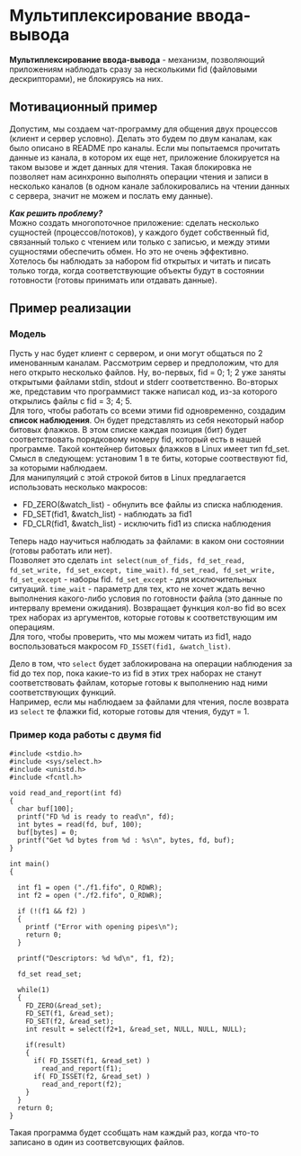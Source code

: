 # Мультиплексирование ввода-вывода  
**Мультиплексирование ввода-вывода** - механизм, позволяющий приложениям наблюдать сразу за несколькими fid (файловыми дескрипторами), не блокируясь на них.  

## Мотивационный пример  
Допустим, мы создаем чат-программу для общения двух процессов (клиент и сервер условно). Делать это будем по двум каналам, как было описано в README про каналы. 
Если мы попытаемся прочитать данные из канала, в котором их еще нет, приложение блокируется на таком вызове и ждет данных для чтения. 
Такая блокировка не позволяет нам асинхронно выполнять операции чтения и записи в несколько каналов (в одном канале заблокировались на чтении данных с сервера, 
значит не можем и послать ему данные). 

***Как решить проблему?***  
Можно создать многопоточное приложение: сделать несколько сущностей (процессов/потоков), у каждого будет собственный fid, связанный только с чтением или 
только с записью, и между этими сущностями обеспечить обмен. Но это не очень эффективно.    
Хотелось бы наблюдать за набором fid открытых и читать и писать только тогда, когда соответствующие 
объекты будут в состоянии готовности (готовы принимать или отдавать данные).  

## Пример реализации  
### Модель
Пусть у нас будет клиент с сервером, и они могут общаться по 2 именованным каналам. Рассмотрим сервер и предположим, что для него открыто несколько файлов. 
Ну, во-первых, fid = 0; 1; 2 уже заняты открытыми файлами stdin, stdout и stderr соответственно. Во-вторых же, представим что программист также написал код, из-за 
которого открылись файлы с fid = 3; 4; 5.  
Для того, чтобы работать со всеми этими fid одновременно, создадим **список наблюдения**. Он будет представлять из себя некоторый набор битовых флажков. 
В этом списке каждая позиция (бит) будет соответствовать порядковому номеру fid, который есть в нашей программе. Такой контейнер битовых флажков в Linux имеет 
тип fd_set. Смысл в следующем: установим 1 в те биты, которые соотвествуют fid, за которыми наблюдаем.  
Для манипуляций с этой строкой битов в Linux предлагается использовать несколько макросов:  
+ FD_ZERO(&watch_list) - обнулить все файлы из списка наблюдения.
+ FD_SET(fid1, &watch_list) - наблюдать за fid1
+ FD_CLR(fid1, &watch_list) - исключить fid1 из списка наблюдения

Теперь надо научиться наблюдать за файлами: в каком они состоянии (готовы работать или нет).  
Позволяет это сделать `int select(num_of_fids, fd_set_read, fd_set_write, fd_set_except, time_wait)`.  `fd_set_read, fd_set_write, fd_set_except` - наборы fid. 
`fd_set_except` - для исключительных ситуаций. `time_wait` - параметр для тех, кто не хочет ждать вечно выполнения какого-либо условия по готовности файла 
(это данные по интервалу времени ожидания). Возвращает функция кол-во fid во всех трех наборах из аргументов, которые готовы к соответствующим им операциям.  
Для того, чтобы проверить, что мы можем читать из fid1, надо воспользоваться макросом `FD_ISSET(fid1, &watch_list)`.  

Дело в том, что `select` будет заблокирована на операции наблюдения за fid до тех пор, пока какие-то из fid в этих трех наборах не станут соответствовать файлам, 
которые готовы к выполнению над ними соответствующих функций.  
Например, если мы наблюдаем за файлами для чтения, после возврата из `select` те флажки fid, которые готовы для чтения, будут = 1.  
### Пример кода работы с двумя fid  
```
#include <stdio.h>
#include <sys/select.h>
#include <unistd.h>
#include <fcntl.h>

void read_and_report(int fd)
{
  char buf[100];
  printf("FD %d is ready to read\n", fd);
  int bytes = read(fd, buf, 100);
  buf[bytes] = 0;
  printf("Get %d bytes from %d : %s\n", bytes, fd, buf);
}

int main()
{

  int f1 = open ("./f1.fifo", O_RDWR);
  int f2 = open ("./f2.fifo", O_RDWR);

  if (!(f1 && f2) ) 
  {
    printf ("Error with opening pipes\n");
    return 0;
  }

  printf("Descriptors: %d %d\n", f1, f2);

  fd_set read_set;

  while(1)
  {
    FD_ZERO(&read_set);
    FD_SET(f1, &read_set);
    FD_SET(f2, &read_set);
    int result = select(f2+1, &read_set, NULL, NULL, NULL);
    
    if(result)
    {
      if( FD_ISSET(f1, &read_set) )
        read_and_report(f1);
      if( FD_ISSET(f2, &read_set) )
        read_and_report(f2);
    }
  }
  return 0;
}
```
Такая программа будет ссобщать нам каждый раз, когда что-то записано в один из соответсвующих файлов.
